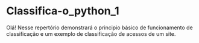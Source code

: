 # Classifica-o_python_1
Olá! Nesse repertório demonstrará o principio básico de funcionamento de classificação e um exemplo de classificação de acessos de um site.
